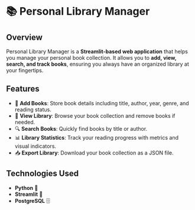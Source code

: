 # 📚 Personal Library Manager

## Overview

Personal Library Manager is a **Streamlit-based web application** that helps you manage your personal book collection. It allows you to **add, view, search, and track books**, ensuring you always have an organized library at your fingertips.

## Features

- 📖 **Add Books**: Store book details including title, author, year, genre, and reading status.
- 📂 **View Library**: Browse your book collection and remove books if needed.
- 🔍 **Search Books**: Quickly find books by title or author.
- 📊 **Library Statistics**: Track your reading progress with metrics and visual indicators.
- 📥 **Export Library**: Download your book collection as a JSON file.

## Technologies Used

- **Python** 🐍
- **Streamlit** 🎈
- **PostgreSQL** 🗄
